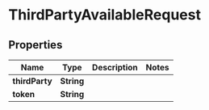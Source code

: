 

# ThirdPartyAvailableRequest


## Properties

| Name | Type | Description | Notes |
|------------ | ------------- | ------------- | -------------|
|**thirdParty** | **String** |  |  |
|**token** | **String** |  |  |



